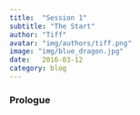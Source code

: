 ```yaml
---
title:  "Session 1"
subtitle: "The Start"
author: "Tiff"
avatar: "img/authors/tiff.png"
image: "img/blue_dragon.jpg"
date:   2016-03-12
category: blog
---
```


### Prologue
